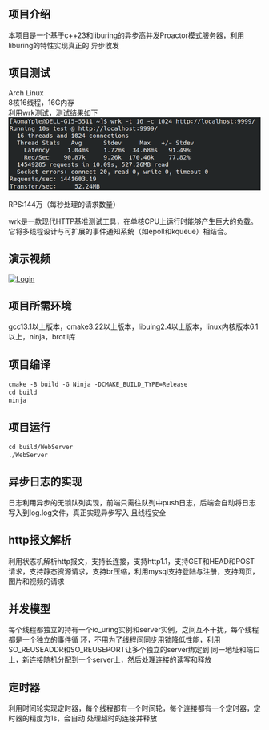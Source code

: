 ## 项目介绍

本项目是一个基于c++23和liburing的异步高并发Proactor模式服务器，利用liburing的特性实现真正的
异步收发

## 项目测试

Arch Linux  
8核16线程，16G内存  
利用[wrk](https://github.com/wg/wrk)测试，测试结果如下  
![image](test/test.png)

RPS:144万（每秒处理的请求数量）

wrk是一款现代HTTP基准测试工具，在单核CPU上运行时能够产生巨大的负载。它将多线程设计与可扩展的事件通知系统（如epoll和kqueue）相结合。

## 演示视频

[![Login](https://i.imgur.com/vKb2F1B.png)](https://localhost:9999/test.mp4)

## 项目所需环境

gcc13.1以上版本，cmake3.22以上版本，libuing2.4以上版本，linux内核版本6.1以上，ninja，brotli库

## 项目编译

```shell 
cmake -B build -G Ninja -DCMAKE_BUILD_TYPE=Release
cd build
ninja
```

## 项目运行

```shell
cd build/WebServer
./WebServer
```

## 异步日志的实现

日志利用异步的无锁队列实现，前端只需往队列中push日志，后端会自动将日志写入到log.log文件，真正实现异步写入
且线程安全

## http报文解析

利用状态机解析http报文，支持长连接，支持http1.1，支持GET和HEAD和POST请求，支持静态资源请求，支持br压缩，利用mysql支持登陆与注册，支持网页，图片和视频的请求

## 并发模型

每个线程都独立的持有一个io_uring实例和server实例，之间互不干扰，每个线程都是一个独立的事件循
环，不用为了线程间同步用锁降低性能，利用SO_REUSEADDR和SO_REUSEPORT让多个独立的server绑定到
同一地址和端口上，新连接随机分配到一个server上，然后处理连接的读写和释放

## 定时器

利用时间轮实现定时器，每个线程都有一个时间轮，每个连接都有一个定时器，定时器的精度为1s，会自动
处理超时的连接并释放
